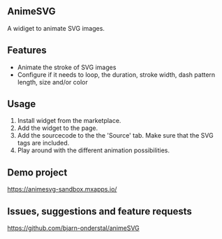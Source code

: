 ## AnimeSVG
A widiget to animate SVG images.

## Features
- Animate the stroke of SVG images
- Configure if it needs to loop, the duration, stroke width, dash pattern length, size and/or color

## Usage
1. Install widget from the marketplace.
2. Add the widget to the page.
3. Add the sourcecode to the the 'Source' tab. Make sure that the SVG tags are included.
4. Play around with the different animation possibilities.

## Demo project
https://animesvg-sandbox.mxapps.io/

## Issues, suggestions and feature requests
https://github.com/bjarn-onderstal/animeSVG
